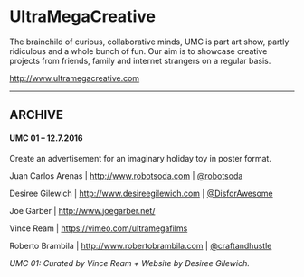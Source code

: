 # UltraMegaCreative

The brainchild of curious, collaborative minds, UMC is part art show, partly ridiculous and a whole bunch of fun. Our aim is to showcase creative projects from friends, family and internet strangers on a regular basis. 

http://www.ultramegacreative.com

---
## ARCHIVE
#### UMC 01 – 12.7.2016
Create an advertisement for an imaginary holiday toy in poster format.

Juan Carlos Arenas | http://www.robotsoda.com | [@robotsoda](http://www.twitter.com/robotsoda)

Desiree Gilewich  | http://www.desireegilewich.com | [@DisforAwesome](http://www.twitter.com/DisforAwesome)

Joe Garber  | http://www.joegarber.net/ 

Vince Ream  | https://vimeo.com/ultramegafilms

Roberto Brambila  | http://www.robertobrambila.com | [@craftandhustle](http://www.twitter.com/craftandhustle)


*UMC 01: Curated by Vince Ream + Website by Desiree Gilewich.*
